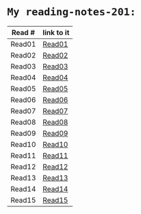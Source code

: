 # `My reading-notes-201:`

| Read # | link to it |
| ------ | ---------- |
| Read01 | [Read01](https://naderalhendi.github.io/reading-notes-201/Read01) |
| Read02 | [Read02](https://naderalhendi.github.io/reading-notes-201/Read02) |
| Read03 | [Read03](https://naderalhendi.github.io/reading-notes-201/Read03) |
| Read04 | [Read04](https://naderalhendi.github.io/reading-notes-201/Read04) |
| Read05 | [Read05](https://naderalhendi.github.io/reading-notes-201/Read05) |
| Read06 | [Read06](https://naderalhendi.github.io/reading-notes-201/Read06) |
| Read07 | [Read07](https://naderalhendi.github.io/reading-notes-201/Read07) |
| Read08 | [Read08](https://naderalhendi.github.io/reading-notes-201/Read08) |
| Read09 | [Read09](https://naderalhendi.github.io/reading-notes-201/Read09) |
| Read10 | [Read10](https://naderalhendi.github.io/reading-notes-201/Read10) |
| Read11 | [Read11](https://naderalhendi.github.io/reading-notes-201/Read11) |
| Read12 | [Read12](https://naderalhendi.github.io/reading-notes-201/Read12) |
| Read13 | [Read13](https://naderalhendi.github.io/reading-notes-201/Read13) |
| Read14 | [Read14](https://naderalhendi.github.io/reading-notes-201/Read14) |
| Read15 | [Read15](https://naderalhendi.github.io/reading-notes-201/Read15) |

